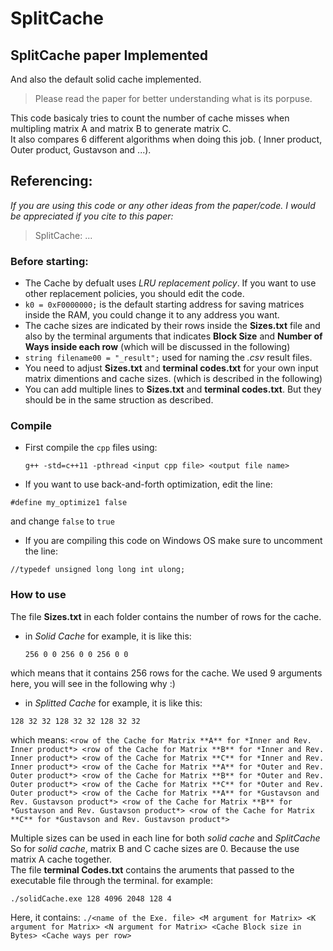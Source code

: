 # SplitCache

## SplitCache paper Implemented 
And also the default solid cache implemented.

> Please read the paper for better understanding what is its porpuse.

This code basicaly tries to count the number of cache misses when multipling matrix A and matrix B to generate matrix C.  
It also compares 6 different algorithms when doing this job. ( Inner product, Outer product, Gustavson and ...).
## Referencing:
*If you are using this code or any other ideas from the paper/code. I would be appreciated if you cite to this paper:*
  > SplitCache: ...

### Before starting:
- The Cache by defualt uses *LRU replacement policy*. If you want to use other replacement policies, you should edit the code.
- `k0 = 0xF0000000;` is the default starting address for saving matrices inside the RAM, you could change it to any address you want.
- The cache sizes are indicated by their rows inside the **Sizes.txt** file and also by the terminal arguments that indicates **Block Size** and **Number of Ways inside each row** (which will be discussed in the following)
- `string filename00 = "_result";` used for naming the *.csv* result files. 
- You need to adjust **Sizes.txt** and **terminal codes.txt** for your own input matrix dimentions and cache sizes. (which is described in the following)
- You can add multiple lines to **Sizes.txt** and **terminal codes.txt**. But they should be in the same struction as described.

### Compile
- First compile the `cpp` files using:
  ```
  g++ -std=c++11 -pthread <input cpp file> <output file name>
  ```
- If you want to use back-and-forth optimization, edit the line: 
```
#define my_optimize1 false
```
and change `false` to `true`

- If you are compiling this code on Windows OS make sure to uncomment the line: 
```
//typedef unsigned long long int ulong;	
```

### How to use
The file **Sizes.txt** in each folder contains the number of rows for the cache. 
- in *Solid Cache* for example, it is like this:
  ```
  256 0 0 256 0 0 256 0 0
  ```
which means that it contains 256 rows for the cache. We used 9 arguments here, you will see in the following why :)
- in *Splitted Cache* for example, it is like this:
```
128 32 32 128 32 32 128 32 32
```
which means: `<row of the Cache for Matrix **A** for *Inner and Rev. Inner product*> <row of the Cache for Matrix **B** for *Inner and Rev. Inner product*> <row of the Cache for Matrix **C** for *Inner and Rev. Inner product*> <row of the Cache for Matrix **A** for *Outer and Rev. Outer product*> <row of the Cache for Matrix **B** for *Outer and Rev. Outer product*> <row of the Cache for Matrix **C** for *Outer and Rev. Outer product*> <row of the Cache for Matrix **A** for *Gustavson and Rev. Gustavson product*> <row of the Cache for Matrix **B** for *Gustavson and Rev. Gustavson product*> <row of the Cache for Matrix **C** for *Gustavson and Rev. Gustavson product*>`

Multiple sizes can be used in each line for both *solid cache* and *SplitCache*  
So for *solid cache*, matrix B and C cache sizes are 0. Because the use matrix A cache together.  
The file **terminal Codes.txt** contains the aruments that passed to the executable file through the terminal. for example:
```
./solidCache.exe 128 4096 2048 128 4
```
Here, it contains:
`./<name of the Exe. file> <M argument for Matrix> <K argument for Matrix> <N argument for Matrix> <Cache Block size in Bytes> <Cache ways per row>`

